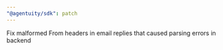 ```yaml
---
"@agentuity/sdk": patch
---
```


Fix malformed From headers in email replies that caused parsing errors in backend
